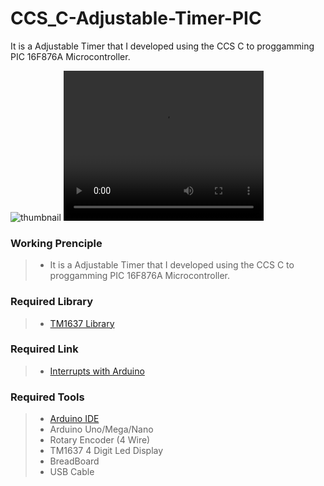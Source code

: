 # CCS_C-Adjustable-Timer-PIC
It is a Adjustable Timer that I developed using the CCS  C to proggamming PIC 16F876A Microcontroller.

<img src="https://media2.giphy.com/media/aFOW3Zoju8zlt6DyTv/giphy.gif" alt="thumbnail" class="center">

<video width="320" height="240" controls>
  <source src="[movie.mp4](https://i.giphy.com/media/aFOW3Zoju8zlt6DyTv/giphy.mp4)" type="video/mp4">
</video>


### Working Prenciple
> - It is a Adjustable Timer that I developed using the CCS  C to proggamming PIC 16F876A Microcontroller. <br/>

### Required Library
> - [TM1637 Library](https://github.com/avishorp/TM1637) <br/>

### Required Link
> - [Interrupts with Arduino](https://www.arduino.cc/reference/en/language/functions/interrupts/interrupts/) <br/>

### Required Tools
> - [Arduino IDE](https://www.arduino.cc/en/software) <br/>
> - Arduino Uno/Mega/Nano <br/> 
> - Rotary Encoder (4 Wire) <br/>
> - TM1637 4 Digit Led Display <br/> 
> - BreadBoard <br/> 
> - USB Cable <br/>
